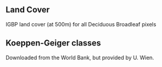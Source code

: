 ## Land Cover

IGBP land cover (at 500m) for all Deciduous Broadleaf pixels

## Koeppen-Geiger classes

Downloaded from the World Bank, but provided by U. Wien.

